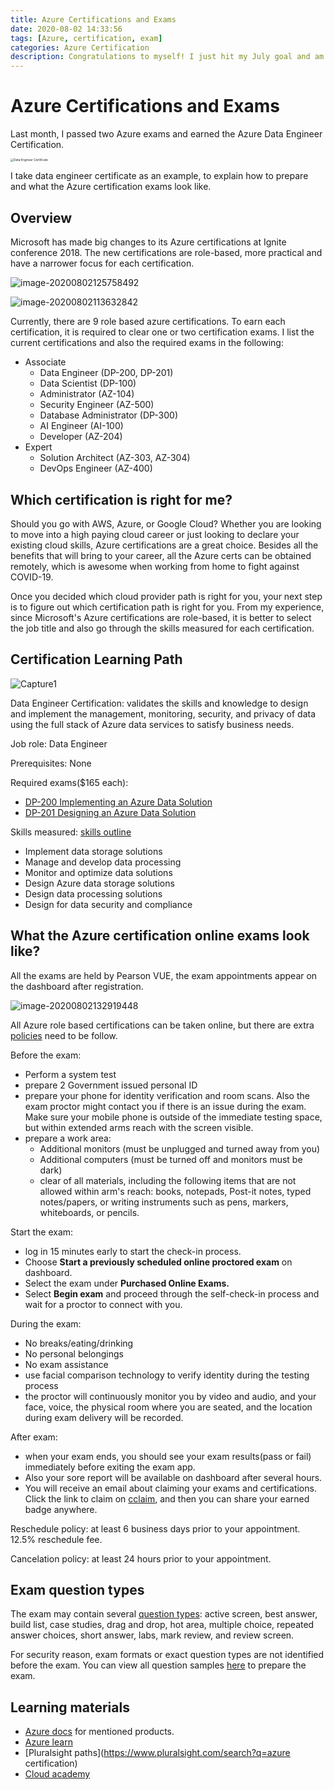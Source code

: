 ```yaml
---
title: Azure Certifications and Exams
date: 2020-08-02 14:33:56
tags: [Azure, certification, exam]
categories: Azure Certification
description: Congratulations to myself! I just hit my July goal and am now a certified Azure Data Engineer! Do you also want to snag some cloud certifications? Excellent! You've come to the right place!
---
```


# Azure Certifications and Exams

Last month, I passed two Azure exams and earned the Azure Data Engineer Certification.

[<img src="https://raw.githubusercontent.com/xinyeah/xinyeah.github.io/master/images/image-20200802114853769.png" alt="Data Engineer Certificate" style="zoom:33%;" />](https://www.youracclaim.com/badges/ba23d9b9-e09b-4c41-84c7-37d4de1ded6c/public_url) 

I take data engineer certificate as an example, to explain how to prepare and what the Azure certification exams look like.

## Overview

Microsoft has made big changes to its Azure certifications at Ignite conference 2018. The new certifications are role-based, more practical and have a narrower focus for each certification.

![image-20200802125758492](https://raw.githubusercontent.com/xinyeah/xinyeah.github.io/master/images/image-20200802125758492.png)

![image-20200802113632842](https://raw.githubusercontent.com/xinyeah/xinyeah.github.io/master/images/image-20200802113632842.png)

Currently, there are 9 role based azure certifications. To earn each certification, it is required to clear one or two certification exams. I list the current certifications and also the required exams in the following:

- Associate
  - Data Engineer (DP-200, DP-201)
  - Data Scientist (DP-100)
  - Administrator (AZ-104)
  - Security Engineer (AZ-500)
  - Database Administrator (DP-300)
  - AI Engineer (AI-100)
  - Developer (AZ-204)
- Expert
  - Solution Architect (AZ-303, AZ-304)
  - DevOps Engineer (AZ-400)

## Which certification is right for me?

Should you go with AWS, Azure, or Google Cloud? Whether you are looking to move into a high paying cloud career or just looking to declare your existing cloud skills, Azure certifications are a great choice. Besides all the benefits that will bring to your career, all the Azure certs can be obtained remotely, which is awesome when working from home to fight against COVID-19.

Once you decided which cloud provider path is right for you, your next step is to figure out which certification path is right for you. From my experience, since Microsoft's Azure certifications are role-based, it is better to select  the job title and also go through the skills measured for each certification.

## Certification Learning Path

![Capture1](https://raw.githubusercontent.com/xinyeah/xinyeah.github.io/master/images/Capture1.jpg)

Data Engineer Certification: validates the skills and knowledge to design and implement the management, monitoring, security, and privacy of data using the full stack of  Azure data services to satisfy business needs.

Job role: Data Engineer

Prerequisites: None

Required exams($165 each):

- [DP-200 Implementing an Azure Data Solution](https://docs.microsoft.com/en-us/learn/certifications/exams/dp-200)
- [DP-201 Designing an Azure Data Solution](https://docs.microsoft.com/en-us/learn/certifications/exams/dp-201)

Skills measured: [skills outline](https://query.prod.cms.rt.microsoft.com/cms/api/am/binary/RE3VwUG)

- Implement data storage solutions
- Manage and develop data processing
- Monitor and optimize data solutions
- Design Azure data storage solutions
- Design data processing solutions
- Design for data security and compliance

## What the Azure certification online exams look like?

All the exams are held by Pearson VUE, the exam appointments appear on the dashboard after registration.

![image-20200802132919448](https://raw.githubusercontent.com/xinyeah/xinyeah.github.io/master/images/image-20200802132919448.png)

All Azure role based certifications can be taken online, but there are extra [policies](https://docs.microsoft.com/en-us/learn/certifications/online-exams) need to be follow.

Before the exam:

- Perform a system test
- prepare 2 Government issued personal ID
- prepare your phone for identity verification and room scans. Also the exam proctor might contact you if there is an issue during the exam. Make sure your mobile phone is outside of the immediate testing space, but within extended arms reach with the screen visible.
- prepare a work area: 
  - Additional monitors (must be unplugged and turned away from you)
  - Additional computers (must be turned off and monitors must be dark)
  - clear of all materials, including the following items that are not allowed within arm's reach: books, notepads, Post-it notes, typed notes/papers, or writing instruments such as pens, markers, whiteboards, or pencils.

Start the exam:

- log in 15 minutes early to start the check-in process.
- Choose **Start a previously scheduled online proctored exam** on dashboard.
- Select the exam under **Purchased Online Exams.**
- Select **Begin exam** and proceed through the self-check-in process and wait for a proctor to connect with you.

During the exam:

- No breaks/eating/drinking
- No personal belongings
- No exam assistance
- use facial comparison technology to verify identity during the testing process
- the proctor will continuously monitor you by video and audio, and your face, voice, the physical room where you are seated, and the location during exam delivery will be recorded.

After exam:

- when your exam ends, you should see your exam results(pass or fail) immediately before exiting the exam app.
- Also your sore report will be available on dashboard after several hours.
- You will receive an email about claiming your exams and certifications. Click the link to claim on [cclaim](https://www.youracclaim.com/earner/earned), and then you can share your earned badge anywhere.  

Reschedule policy: at least 6 business days prior to your appointment. 12.5% reschedule fee.

Cancelation policy: at least 24 hours prior to your appointment.

## Exam question types

The exam may contain several [question types](https://docs.microsoft.com/en-us/learn/certifications/certification-exams#exam-formats-and-question-types): active screen, best answer, build list, case studies, drag and drop, hot area, multiple choice, repeated answer choices, short answer, labs, mark review, and review screen.

For security reason, exam formats or exact question types are not identified before the exam. You can view all question samples [here](![image-20200802142151160](C:\Users\tgttx\Documents\sugartxy.github.io\source\images\image-20200802142151160.png)) to prepare the exam.

## Learning materials

- [Azure docs](https://docs.microsoft.com/en-us/azure/?product=featured) for mentioned products.
- [Azure learn](https://docs.microsoft.com/en-us/learn/certifications/browse/?products=azure) 
- [Pluralsight paths](https://www.pluralsight.com/search?q=azure certification)
- [Cloud academy](https://cloudacademy.com/library/azure/)